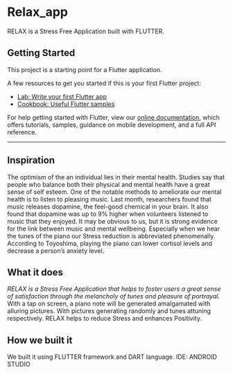 # Relax_app

RELAX is a Stress Free Application built with FLUTTER.

## Getting Started

This project is a starting point for a Flutter application.

A few resources to get you started if this is your first Flutter project:

- [Lab: Write your first Flutter app](https://flutter.dev/docs/get-started/codelab)
- [Cookbook: Useful Flutter samples](https://flutter.dev/docs/cookbook)

For help getting started with Flutter, view our
[online documentation](https://flutter.dev/docs), which offers tutorials,
samples, guidance on mobile development, and a full API reference.


---

## Inspiration
The optimism of the an individual lies in their mental health. Studies say that people who balance both their physical and mental health have a great sense of self esteem. One of the notable methods to ameliorate our mental health is to listen to pleasing music. Last month, researchers found that music releases dopamine, the feel-good chemical in your brain. It also found that dopamine was up to 9% higher when volunteers listened to music that they enjoyed. It may be obvious to us, but it is strong evidence for the link between music and mental wellbeing. Especially when we hear the tunes of the piano our Stress reduction is abbreviated phenomenally. According to Toyoshima, playing the piano can lower cortisol levels and decrease a person’s anxiety level. 


## What it does

*RELAX is a Stress Free Application that helps to foster users a great sense of satisfaction through the melancholy of tunes and pleasure of portrayal.* 
With a tap on screen, a piano note will be generated amalgamated with alluring pictures. 
With pictures generating randomly and tunes attuning respectively. RELAX helps to reduce Stress and enhances Positivity.

## How we built it

We built it using FLUTTER framework and DART language.
IDE: ANDROID STUDIO
